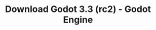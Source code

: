 ---
# Generated by /tools/generators/src/download_archive_generator !!! do not edit by hand !!!
title: 'Download Godot 3.3 (rc2) - Godot Engine'
type: 'download/archive'
name: '3.3'
flavor: 'rc2'
release_date: '2021-02-12T03:00:00-00:00'
release_notes: 'article/release-candidate-godot-3-2-4-rc-2/'
primaryPlatforms:
  - 'android.apk'
  - 'linux.64'
  - 'macos.universal'
  - 'windows.64'
  - 'linux_server.headless.64'
  - 'web'
  - 'templates'
links:
  android.apk:
    name: 'android.apk'
    title: 'Android'
    caption: 'APK Universal (ARM64 + ARMv7 + x86_64 + x86)'
    tags:
      - 'APK download'
      - 'ARM64/v7'
      - 'x86 (64 & 32 bit)'
    hosts:
      github_builds:
        regular: 'https://github.com/godotengine/godot-builds/releases/download/3.3-rc2/Godot_v3.3-rc2_android_editor.apk'
        mono: '#'
      github:
        regular: 'https://github.com/godotengine/godot/releases/download/3.3-rc2/Godot_v3.3-rc2_android_editor.apk'
        mono: '#'
  linux.64:
    name: 'linux.64'
    title: 'Linux'
    caption: 'Padrão (x86_64)'
    tags:
      - '64 bit'
    hosts:
      github_builds:
        regular: 'https://github.com/godotengine/godot-builds/releases/download/3.3-rc2/Godot_v3.3-rc2_x11.64.zip'
        mono: 'https://github.com/godotengine/godot-builds/releases/download/3.3-rc2/Godot_v3.3-rc2_mono_x11_64.zip'
      github:
        regular: 'https://github.com/godotengine/godot/releases/download/3.3-rc2/Godot_v3.3-rc2_x11.64.zip'
        mono: 'https://github.com/godotengine/godot/releases/download/3.3-rc2/Godot_v3.3-rc2_mono_x11_64.zip'
  macos.universal:
    name: 'macos.universal'
    title: 'macOS'
    caption: 'Universal (x86_64 + Silício da Apple)'
    tags:
      - 'Intel/Apple Silicon'
      - '64 bit'
    hosts:
      github_builds:
        regular: 'https://github.com/godotengine/godot-builds/releases/download/3.3-rc2/Godot_v3.3-rc2_osx.universal.zip'
        mono: 'https://github.com/godotengine/godot-builds/releases/download/3.3-rc2/Godot_v3.3-rc2_mono_osx.universal.zip'
      github:
        regular: 'https://github.com/godotengine/godot/releases/download/3.3-rc2/Godot_v3.3-rc2_osx.universal.zip'
        mono: 'https://github.com/godotengine/godot/releases/download/3.3-rc2/Godot_v3.3-rc2_mono_osx.universal.zip'
  windows.64:
    name: 'windows.64'
    title: 'Windows'
    caption: 'Padrão (x86_64)'
    tags:
      - '64 bit'
    hosts:
      github_builds:
        regular: 'https://github.com/godotengine/godot-builds/releases/download/3.3-rc2/Godot_v3.3-rc2_win64.exe.zip'
        mono: 'https://github.com/godotengine/godot-builds/releases/download/3.3-rc2/Godot_v3.3-rc2_mono_win64.zip'
      github:
        regular: 'https://github.com/godotengine/godot/releases/download/3.3-rc2/Godot_v3.3-rc2_win64.exe.zip'
        mono: 'https://github.com/godotengine/godot/releases/download/3.3-rc2/Godot_v3.3-rc2_mono_win64.zip'
  linux_server.headless.64:
    name: 'linux_server.headless.64'
    title: 'Linux Server'
    caption: 'Headless (x86_64)'
    tags:
      - '64 bit'
      - 'Headless'
    hosts:
      github_builds:
        regular: 'https://github.com/godotengine/godot-builds/releases/download/3.3-rc2/Godot_v3.3-rc2_linux_headless.64.zip'
        mono: 'https://github.com/godotengine/godot-builds/releases/download/3.3-rc2/Godot_v3.3-rc2_mono_linux_headless_64.zip'
      github:
        regular: 'https://github.com/godotengine/godot/releases/download/3.3-rc2/Godot_v3.3-rc2_linux_headless.64.zip'
        mono: 'https://github.com/godotengine/godot/releases/download/3.3-rc2/Godot_v3.3-rc2_mono_linux_headless_64.zip'
  web:
    name: 'web'
    title: 'Editor Web'
    caption: ''
    tags:
      - 'Self-hosted'
      - 'Cross-platform'
    hosts:
      github_builds:
        regular: 'https://github.com/godotengine/godot-builds/releases/download/3.3-rc2/Godot_v3.3-rc2_web_editor.zip'
        mono: '#'
      github:
        regular: 'https://github.com/godotengine/godot/releases/download/3.3-rc2/Godot_v3.3-rc2_web_editor.zip'
        mono: '#'
  linux.32:
    name: 'linux.32'
    title: 'Linux'
    caption: 'Padrão (x86)'
    tags:
      - '32 bit'
    hosts:
      github_builds:
        regular: 'https://github.com/godotengine/godot-builds/releases/download/3.3-rc2/Godot_v3.3-rc2_x11.32.zip'
        mono: 'https://github.com/godotengine/godot-builds/releases/download/3.3-rc2/Godot_v3.3-rc2_mono_x11_32.zip'
      github:
        regular: 'https://github.com/godotengine/godot/releases/download/3.3-rc2/Godot_v3.3-rc2_x11.32.zip'
        mono: 'https://github.com/godotengine/godot/releases/download/3.3-rc2/Godot_v3.3-rc2_mono_x11_32.zip'
  windows.32:
    name: 'windows.32'
    title: 'Windows'
    caption: 'Padrão (x86)'
    tags:
      - '32 bit'
    hosts:
      github_builds:
        regular: 'https://github.com/godotengine/godot-builds/releases/download/3.3-rc2/Godot_v3.3-rc2_win32.exe.zip'
        mono: 'https://github.com/godotengine/godot-builds/releases/download/3.3-rc2/Godot_v3.3-rc2_mono_win32.zip'
      github:
        regular: 'https://github.com/godotengine/godot/releases/download/3.3-rc2/Godot_v3.3-rc2_win32.exe.zip'
        mono: 'https://github.com/godotengine/godot/releases/download/3.3-rc2/Godot_v3.3-rc2_mono_win32.zip'
  linux_server.64:
    name: 'linux_server.64'
    title: 'Servidor Linux'
    caption: 'Padrão (x86_64)'
    tags:
      - '64 bit'
    hosts:
      github_builds:
        regular: 'https://github.com/godotengine/godot-builds/releases/download/3.3-rc2/Godot_v3.3-rc2_linux_server.64.zip'
        mono: 'https://github.com/godotengine/godot-builds/releases/download/3.3-rc2/Godot_v3.3-rc2_mono_linux_server_64.zip'
      github:
        regular: 'https://github.com/godotengine/godot/releases/download/3.3-rc2/Godot_v3.3-rc2_linux_server.64.zip'
        mono: 'https://github.com/godotengine/godot/releases/download/3.3-rc2/Godot_v3.3-rc2_mono_linux_server_64.zip'
  aar_library:
    name: 'aar_library'
    title: 'Biblioteca de AAR'
    caption: ''
    tags:
      - 'Android plugins'
      - 'Java'
      - 'Kotlin'
    hosts:
      github_builds:
        regular: 'https://github.com/godotengine/godot-builds/releases/download/3.3-rc2/godot-lib.3.3.rc2.release.aar'
        mono: 'https://github.com/godotengine/godot-builds/releases/download/3.3-rc2/godot-lib.3.3.rc2.mono.release.aar'
      github:
        regular: 'https://github.com/godotengine/godot/releases/download/3.3-rc2/godot-lib.3.3.rc2.release.aar'
        mono: 'https://github.com/godotengine/godot/releases/download/3.3-rc2/godot-lib.3.3.rc2.mono.release.aar'
  templates:
    name: 'templates'
    title: 'Modelos de exportação'
    caption: ''
    tags:
      - 'Utilizado para exportar os seus jogos para todas as plataformas suportadas'
    hosts:
      github_builds:
        regular: 'https://github.com/godotengine/godot-builds/releases/download/3.3-rc2/Godot_v3.3-rc2_export_templates.tpz'
        mono: 'https://github.com/godotengine/godot-builds/releases/download/3.3-rc2/Godot_v3.3-rc2_mono_export_templates.tpz'
      github:
        regular: 'https://github.com/godotengine/godot/releases/download/3.3-rc2/Godot_v3.3-rc2_export_templates.tpz'
        mono: 'https://github.com/godotengine/godot/releases/download/3.3-rc2/Godot_v3.3-rc2_mono_export_templates.tpz'
---